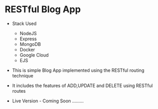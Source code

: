 
# RESTful Blog App


 * Stack Used
    * NodeJS
    * Express
    * MongoDB
    * Docker
    * Google Cloud
    * EJS
  

  * This is simple Blog App implemented using the RESTful routing technique

  * It includes the features of ADD,UPDATE and DELETE using RESTful routes

  * Live Version - Coming Soon .........

